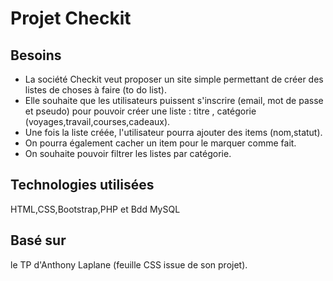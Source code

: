 # Projet Checkit

## Besoins

- La société Checkit veut proposer un site simple permettant de créer des listes de choses à faire (to do list).
- Elle souhaite que les utilisateurs puissent s'inscrire (email, mot de passe et pseudo) pour pouvoir créer une liste : titre , catégorie (voyages,travail,courses,cadeaux).
- Une fois la liste créée, l'utilisateur pourra ajouter des items (nom,statut).
- On pourra également cacher un item pour le marquer comme fait.
- On souhaite pouvoir filtrer les listes par catégorie.

## Technologies utilisées

HTML,CSS,Bootstrap,PHP et Bdd MySQL

## Basé sur

le TP d'Anthony Laplane (feuille CSS issue de son projet).
